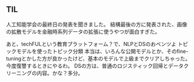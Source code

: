 ## TIL
人工知能学会の最終日の発表を聞きました。
結構最後の方に発表された、画像の拡散モデルを金融時系列データの拡張に使うやつが面白すぎた。

あと、techFULという教育プラットフォーム？で、NLPとDSのおベンツよ
	トピックモデルを使ったトピック分類
		本当は、いろんな公開モデルとか、そのfine-tuningとかした方が良かったけど、基本のモデルで上級までクリアしちゃった。　
		今度復讐するときにやるわ。
	DSの方は、普通のロジスティック回帰とデータクリーニングの内容。かな？多分。
